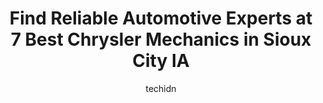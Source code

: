 ---
layout: ampstory
image: https://images.unsplash.com/photo-1637160967973-88751d581827?ixlib=rb-4.0.3&ixid=MnwxMjA3fDB8MHxwaG90by1wYWdlfHx8fGVufDB8fHx8&auto=format&fit=crop&w=640&h=853&q=80
author: techidn
featured: false
description: When it comes to finding reliable automotive experts in Sioux City IA, USA, look no further than the 7 best Chrysler Mechanic in the area. With their exceptional skills and dedication to pro
title: Find Reliable Automotive Experts at 7 Best Chrysler Mechanics in Sioux City IA
cover:
   title: Find Reliable Automotive Experts at 7 Best Chrysler Mechanics in Sioux City IA
   subtitle: Rickpate
   background: https://images.unsplash.com/photo-1637160967973-88751d581827?ixlib=rb-4.0.3&ixid=MnwxMjA3fDB8MHxwaG90by1wYWdlfHx8fGVufDB8fHx8&auto=format&fit=crop&w=640&h=853&q=80

pages: 
 - layout: thirds
   top: <h1>#1 Certified Auto Repair</h1>
   bottom: "<p>I have use certified for years. Stu always took good care of me. The great service has also continued with JarodIf I could I would rate them much higher than five stars. </p>"
   background: https://www.knot35.com/toplist/wp-content/uploads/2023/06/best-chrysler-mechanic-1-in-sioux-city-ia-1685835624.jpeg
   backgroundblur: true
 - layout: thirds
   top: <h1>#2 Macs Auto Repair</h1>
   bottom: "<p>1002 5th St, Sioux City, IA 51101, United States</p>"
   background: https://www.knot35.com/toplist/wp-content/uploads/2023/06/best-chrysler-mechanic-2-in-sioux-city-ia-1685835624.jpeg
   cta:
      link: https://www.knot35.com/toplist/find-reliable-automotive-experts-at-7-best-chrysler-mechanics-in-sioux-city-ia/
      text: Find Reliable Automotive Experts at 7 Best Chrysler Mechanics in Sioux City IA
 - layout: thirds
   top: <h1>#3 Frerichs Garage</h1>
   bottom: "<p>2907 Correctionville Rd, Sioux City, IA 51105, United States</p>"
   background: https://www.knot35.com/toplist/wp-content/uploads/2023/06/best-chrysler-mechanic-3-in-sioux-city-ia-1685835624.jpeg
   cta:
      link: https://www.knot35.com/toplist/find-reliable-automotive-experts-at-7-best-chrysler-mechanics-in-sioux-city-ia/
      text: Find Reliable Automotive Experts at 7 Best Chrysler Mechanics in Sioux City IA
 - layout: thirds
   top: <h1>#4 Totts Auto Center</h1>
   bottom: "<p>3501 Jones St, Sioux City, IA 51104, United States</p>"
   background: https://images.unsplash.com/photo-1591393223703-56fe1347ac62?ixlib=rb-4.0.3&ixid=MnwxMjA3fDB8MHxwaG90by1wYWdlfHx8fGVufDB8fHx8&auto=format&fit=crop&w=640&h=853&q=80
   cta:
      link: https://www.knot35.com/toplist/find-reliable-automotive-experts-at-7-best-chrysler-mechanics-in-sioux-city-ia/
      text: Find Reliable Automotive Experts at 7 Best Chrysler Mechanics in Sioux City IA
 - layout: thirds
   top: <h1>#5 K & N Auto Repair</h1>
   bottom: "<p>1916 Center St, Sioux City, IA 51103, United States</p>"
   background: https://images.unsplash.com/photo-1496096265110-f83ad7f96608?ixlib=rb-4.0.3&ixid=MnwxMjA3fDB8MHxwaG90by1wYWdlfHx8fGVufDB8fHx8&auto=format&fit=crop&w=640&h=853&q=80
   cta:
      link: https://www.knot35.com/toplist/find-reliable-automotive-experts-at-7-best-chrysler-mechanics-in-sioux-city-ia/
      text: Find Reliable Automotive Experts at 7 Best Chrysler Mechanics in Sioux City IA
 - layout: thirds
   top: <h1>#6 J & J Auto Repair</h1>
   bottom: "<p>1904 Hawkeye Dr, Sioux City, IA 51105, United States</p>"
   background: https://images.unsplash.com/photo-1527066579998-dbbae57f45ce?ixlib=rb-4.0.3&ixid=MnwxMjA3fDB8MHxwaG90by1wYWdlfHx8fGVufDB8fHx8&auto=format&fit=crop&w=640&h=853&q=80
   cta:
      link: https://www.knot35.com/toplist/find-reliable-automotive-experts-at-7-best-chrysler-mechanics-in-sioux-city-ia/
      text: Find Reliable Automotive Experts at 7 Best Chrysler Mechanics in Sioux City IA
 - layout: thirds
   top: <h1>#7 M.A.R.S Auto Repair Service</h1>
   bottom: "<p>1831 Floyd Blvd, Sioux City, IA 51104, United States</p>"
   background: https://images.unsplash.com/photo-1604871000636-074fa5117945?ixlib=rb-4.0.3&ixid=MnwxMjA3fDB8MHxwaG90by1wYWdlfHx8fGVufDB8fHx8&auto=format&fit=crop&w=640&h=853&q=80
   cta:
      link: https://www.knot35.com/toplist/find-reliable-automotive-experts-at-7-best-chrysler-mechanics-in-sioux-city-ia/
      text: Find Reliable Automotive Experts at 7 Best Chrysler Mechanics in Sioux City IA
 - layout: thirds
   middle: Continue reading...
   background: https://images.unsplash.com/photo-1599422314077-f4dfdaa4cd09?ixlib=rb-4.0.3&ixid=MnwxMjA3fDB8MHxwaG90by1wYWdlfHx8fGVufDB8fHx8&auto=format&fit=crop&w=640&h=853&q=80
   cta:
      link: https://www.knot35.com/toplist/find-reliable-automotive-experts-at-7-best-chrysler-mechanics-in-sioux-city-ia/
      text: Find Reliable Automotive Experts at 7 Best Chrysler Mechanics in Sioux City IA
      
---